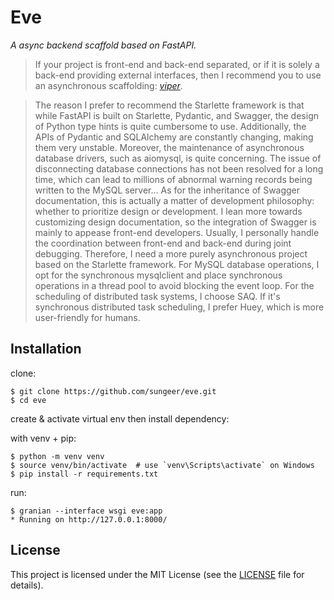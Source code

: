 # Eve

*A async backend scaffold based on FastAPI.*

> If your project is front-end and back-end separated, or if it is solely a back-end providing external interfaces, then I recommend you to use an asynchronous scaffolding: *[viper](https://github.com/sungeer/viper)*.

> The reason I prefer to recommend the Starlette framework is that while FastAPI is built on Starlette, Pydantic, and Swagger, the design of Python type hints is quite cumbersome to use. Additionally, the APIs of Pydantic and SQLAlchemy are constantly changing, making them very unstable. Moreover, the maintenance of asynchronous database drivers, such as aiomysql, is quite concerning. The issue of disconnecting database connections has not been resolved for a long time, which can lead to millions of abnormal warning records being written to the MySQL server...
As for the inheritance of Swagger documentation, this is actually a matter of development philosophy: whether to prioritize design or development. I lean more towards customizing design documentation, so the integration of Swagger is mainly to appease front-end developers. Usually, I personally handle the coordination between front-end and back-end during joint debugging.
Therefore, I need a more purely asynchronous project based on the Starlette framework. For MySQL database operations, I opt for the synchronous mysqlclient and place synchronous operations in a thread pool to avoid blocking the event loop. For the scheduling of distributed task systems, I choose SAQ. If it's synchronous distributed task scheduling, I prefer Huey, which is more user-friendly for humans.

## Installation

clone:
```
$ git clone https://github.com/sungeer/eve.git
$ cd eve
```
create & activate virtual env then install dependency:

with venv + pip:
```
$ python -m venv venv
$ source venv/bin/activate  # use `venv\Scripts\activate` on Windows
$ pip install -r requirements.txt
```

run:
```
$ granian --interface wsgi eve:app
* Running on http://127.0.0.1:8000/
```

## License

This project is licensed under the MIT License (see the
[LICENSE](LICENSE) file for details).
